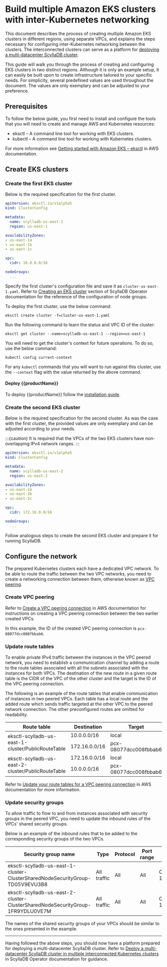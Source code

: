 # Build multiple Amazon EKS clusters with inter-Kubernetes networking

This document describes the process of creating multiple Amazon EKS clusters in different regions, using separate VPCs, and explains the steps necessary for configuring inter-Kubernetes networking between the clusters.
The interconnected clusters can serve as a platform for [deploying a multi-datacenter ScyllaDB cluster](../../scyllaclusters/multidc/multidc.md).

This guide will walk you through the process of creating and configuring EKS clusters in two distinct regions. Although it is only an example setup, it can easily be built upon to create infrastructure tailored to your specific needs.
For simplicity, several predefined values are used throughout the document. The values are only exemplary and can be adjusted to your preference.

## Prerequisites

To follow the below guide, you first need to install and configure the tools that you will need to create and manage AWS and Kubernetes resources:
- eksctl – A command line tool for working with EKS clusters.
- kubectl – A command line tool for working with Kubernetes clusters.

For more information see [Getting started with Amazon EKS – eksctl](https://docs.aws.amazon.com/eks/latest/userguide/getting-started-eksctl.html) in AWS documentation.

## Create EKS clusters

### Create the first EKS cluster

Below is the required specification for the first cluster.

```yaml
apiVersion: eksctl.io/v1alpha5
kind: ClusterConfig

metadata:
  name: scylladb-us-east-1
  region: us-east-1

availabilityZones:
- us-east-1a
- us-east-1b
- us-east-1c

vpc:
  cidr: 10.0.0.0/16

nodeGroups:
  ...
```

Specify the first cluster's configuration file and save it as `cluster-us-east-1.yaml`.
Refer to [Creating an EKS cluster](../../../quickstarts/eks.md#creating-an-eks-cluster) section of ScyllaDB Operator documentation for the reference of the configuration of node groups.

To deploy the first cluster, use the below command:
```shell
eksctl create cluster -f=cluster-us-east-1.yaml
```

Run the following command to learn the status and VPC ID of the cluster:
```shell
eksctl get cluster --name=scylladb-us-east-1 --region=us-east-1
```

You will need to get the cluster's context for future operations. To do so, use the below command:
```shell
kubectl config current-context
```

For any `kubectl` commands that you will want to run against this cluster, use the `--context` flag with the value returned by the above command.

#### Deploy {{productName}}

To deploy {{productName}} follow the [installation guide](../../../installation/overview.md).

### Create the second EKS cluster

Below is the required specification for the second cluster. As was the case with the first cluster, the provided values are only exemplary and can be adjusted according to your needs.

:::{caution}
It is required that the VPCs of the two EKS clusters have non-overlapping IPv4 network ranges.
:::

```yaml
apiVersion: eksctl.io/v1alpha5
kind: ClusterConfig

metadata:
  name: scylladb-us-east-2
  region: us-east-2

availabilityZones:
- us-east-2a
- us-east-2b
- us-east-2c

vpc:
  cidr: 172.16.0.0/16

nodeGroups:
  ...
```

Follow analogous steps to create the second EKS cluster and prepare it for running ScyllaDB.

## Configure the network

The prepared Kubernetes clusters each have a dedicated VPC network.
To be able to route the traffic between the two VPC networks, you need to create a networking connection between them, otherwise known as [VPC peering](https://docs.aws.amazon.com/vpc/latest/peering/what-is-vpc-peering.html).

### Create VPC peering

Refer to [Create a VPC peering connection](https://docs.aws.amazon.com/vpc/latest/peering/create-vpc-peering-connection.html) in AWS documentation for instructions on creating a VPC peering connection between the two earlier created VPCs.

In this example, the ID of the created VPC peering connection is `pcx-08077dcc008fbbab6`.

### Update route tables

To enable private IPv4 traffic between the instances in the VPC peered network, you need to establish a communication channel by adding a route to the route tables associated with all the subnets associated with the instances for both VPCs.
The destination of the new route in a given route table is the CIDR of the VPC of the other cluster and the target is the ID of the VPC peering connection.

The following is an example of the route tables that enable communication of instances in two peered VPCs. Each table has a local route and the added route which sends traffic targeted at the other VPC to the peered network connection. The other preconfigured routes are omitted for readability.

<table>
<thead>
  <tr>
    <th>Route table</th>
    <th>Destination</th>
    <th>Target</th>
  </tr>
</thead>
<tbody>
  <tr>
    <td rowspan="2">eksctl-scylladb-us-east-1-cluster/PublicRouteTable</td>
    <td>10.0.0.0/16</td>
    <td>local</td>
  </tr>
  <tr>
    <td>172.16.0.0/16</td>
    <td>pcx-08077dcc008fbbab6</td>
  </tr>
  <tr>
    <td rowspan="2">eksctl-scylladb-us-east-2-cluster/PublicRouteTable</td>
    <td>172.16.0.0/16</td>
    <td>local</td>
  </tr>
  <tr>
    <td>10.0.0.0/16</td>
    <td>pcx-08077dcc008fbbab6</td>
  </tr>
</tbody>
</table>


Refer to [Update your route tables for a VPC peering connection](https://docs.aws.amazon.com/vpc/latest/peering/vpc-peering-routing.html) in AWS documentation for more information.

### Update security groups

To allow traffic to flow to and from instances associated with security groups in the peered VPC, you need to update the inbound rules of the VPCs' shared security groups.

Below is an example of the inbound rules that to be added to the corresponding security groups of the two VPCs.

| Security group name                                                            | Type        | Protocol | Port range | Source               |
|--------------------------------------------------------------------------------|-------------|----------|------------|----------------------|
| eksctl-scylladb-us-east-1-cluster-ClusterSharedNodeSecurityGroup-TD05V9EVU3B8  | All traffic | All      | All        | Custom 172.16.0.0/16 |
| eksctl-scylladb-us-east-2-cluster-ClusterSharedNodeSecurityGroup-1FR9YDLU0VE7M | All traffic | All      | All        | Custom 10.0.0.0/16   |

The names of the shared security groups of your VPCs should be similar to the ones presented in the example.

---

Having followed the above steps, you should now have a platform prepared for deploying a multi-datacenter ScyllaDB cluster.
Refer to [Deploy a multi-datacenter ScyllaDB cluster in multiple interconnected Kubernetes clusters](../../scyllaclusters/multidc/multidc.md) in ScyllaDB Operator documentation for guidance.
